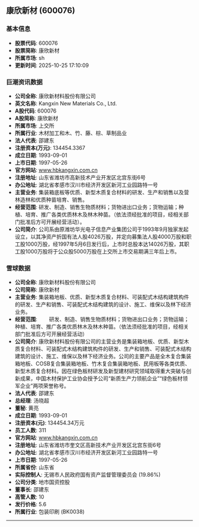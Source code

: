 ## 康欣新材 (600076)

### 基本信息

- **股票代码**: 600076
- **股票简称**: 康欣新材
- **所属市场**: sh
- **更新时间**: 2025-10-25 17:10:09

### 巨潮资讯数据

- **公司全称**: 康欣新材料股份有限公司
- **英文名称**: Kangxin New Materials Co., Ltd.
- **A股代码**: 600076
- **A股简称**: 康欣新材
- **所属市场**: 上交所
- **所属行业**: 木材加工和木、竹、藤、棕、草制品业
- **法人代表**: 邵建东
- **注册资本(万元)**: 134454.3367
- **成立日期**: 1993-09-01
- **上市日期**: 1997-05-26
- **官方网站**: www.hbkangxin.com.cn
- **注册地址**: 山东省潍坊市高新技术产业开发区北宫东街6号
- **办公地址**: 湖北省孝感市汉川市经济开发区新河工业园路特一号
- **主营业务**: 集装箱底板等优质、新型木质复合材料的研发、生产和销售以及营林造林和优质种苗培育、销售。
- **经营范围**: 研发、制造、销售生物质材料；货物进出口业务；货物运输；种植、培育、推广各类优质林木及林木种苗。（依法须经批准的项目，经相关部门批准后方可开展经营活动）。
- **公司简介**: 公司系由原潍坊华光电子信息产业集团公司于1993年9月独家发起设立，以其净资产折国有法人股4026万股，并定向募集法人股4000万股和职工股1000万股，经1997年5月6日发行后，上市时总股本达14026万股，其职工股1000万股将于公众股5000万股在上交所上市交易期满三年后上市。

### 雪球数据

- **公司全称**: 康欣新材料股份有限公司
- **公司简称**: 康欣新材
- **主营业务**: 集装箱地板、优质、新型木质复合材料、可装配式木结构建筑构件的研发、生产和销售、可装配式木结构建筑的设计、施工、维保以及林下经济业务。
- **经营范围**: 　　研发、制造、销售生物质材料；货物进出口业务；货物运输；种植、培育、推广各类优质林木及林木种苗。（依法须经批准的项目，经相关部门批准后方可开展经营活动）
- **公司简介**: 康欣新材料股份有限公司的主营业务是集装箱地板、优质、新型木质复合材料、可装配式木结构建筑构件的研发、生产和销售、可装配式木结构建筑的设计、施工、维保以及林下经济业务。公司的主要产品是全木复合集装箱地板、COSB复合集装箱地板、竹木复合集装箱地板、民用板等各类优质、新型木质复合材料。因在绿色板材研发及新型建材研究领域取得重大突破与创新成果，中国木材保护工业协会授予公司“新质生产力领航企业”“绿色板材领军企业”两项荣誉称号。
- **法人代表**: 邵建东
- **总经理**: 汤晓超
- **董秘**: 黄亮
- **成立日期**: 1993-09-01
- **注册资本(元)**: 134454.34万元
- **员工人数**: 311
- **官方网站**: www.hbkangxin.com.cn
- **注册地址**: 山东省潍坊市奎文区高新技术产业开发区北宫东街6号
- **办公地址**: 湖北省孝感市汉川市经济开发区新河工业园路特一号
- **上市日期**: 1997-05-26
- **所属省份**: 山东省
- **实际控制人**: 无锡市人民政府国有资产监督管理委员会 (19.86%)
- **公司分类**: 地市国资控股
- **董事长**: 邵建东
- **高管人数**: 10
- **发行价格**: 5.6
- **所属行业**: 包装印刷 (BK0038)

---